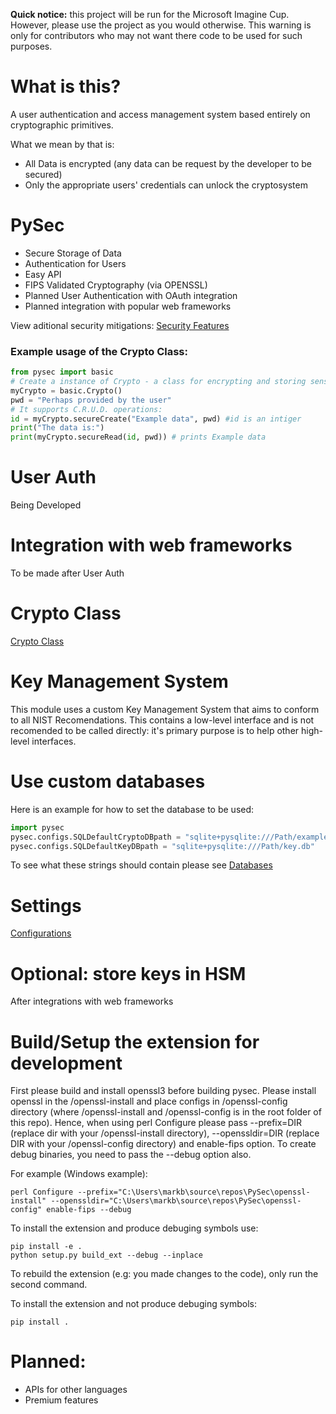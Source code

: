 **Quick notice:** this project will be run for the Microsoft Imagine Cup. However, please use the project as you would otherwise. This warning is only for contributors who may not want there code to be used for such purposes.

# What is this?

A user authentication and access management system based entirely on cryptographic primitives.

What we mean by that is:
- All Data is encrypted (any data can be request by the developer to be secured)
- Only the appropriate users' credentials can unlock the cryptosystem

# PySec
- Secure Storage of Data
- Authentication for Users
- Easy API
- FIPS Validated Cryptography (via OPENSSL)
- Planned User Authentication with OAuth integration
- Planned integration with popular web frameworks

View aditional security mitigations: [Security Features](security/sec_feature_plan.md)

### Example usage of the Crypto Class:
```python
from pysec import basic
# Create a instance of Crypto - a class for encrypting and storing sensitive data.
myCrypto = basic.Crypto()
pwd = "Perhaps provided by the user"
# It supports C.R.U.D. operations:
id = myCrypto.secureCreate("Example data", pwd) #id is an intiger
print("The data is:")
print(myCrypto.secureRead(id, pwd)) # prints Example data
```

# User Auth
Being Developed

# Integration with web frameworks
To be made after User Auth

# Crypto Class
[Crypto Class](README-CRYPTO.md)

# Key Management System
This module uses a custom Key Management System that aims to conform to all NIST Recomendations. This contains a low-level interface and is not recomended to be called directly: it's primary purpose is to help other high-level interfaces.

# Use custom databases
Here is an example for how to set the database to be used:
```python
import pysec
pysec.configs.SQLDefaultCryptoDBpath = "sqlite+pysqlite:///Path/example.db"
pysec.configs.SQLDefaultKeyDBpath = "sqlite+pysqlite:///Path/key.db"
```
To see what these strings should contain please see [Databases](README-DATABASES.md)

# Settings
[Configurations](README-CONFIGS.md)

# Optional: store keys in HSM
After integrations with web frameworks

# Build/Setup the extension for development
First please build and install openssl3 before building pysec. Please install openssl in the /openssl-install and place configs in /openssl-config directory (where /openssl-install and /openssl-config is in the root folder of this repo). Hence, when using perl Configure please pass --prefix=DIR (replace dir with your /openssl-install directory), --openssldir=DIR (replace DIR with your /openssl-config directory) and enable-fips option.
To create debug binaries, you need to pass the --debug option also.

For example (Windows example):
```shell
perl Configure --prefix="C:\Users\markb\source\repos\PySec\openssl-install" --openssldir="C:\Users\markb\source\repos\PySec\openssl-config" enable-fips --debug
```

To install the extension and produce debuging symbols use:
```shell
pip install -e .
python setup.py build_ext --debug --inplace
```
To rebuild the extension (e.g: you made changes to the code), only run the second command.

To install the extension and not produce debuging symbols:
```shell
pip install .
```

# Planned:
- APIs for other languages
- Premium features